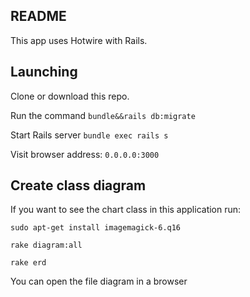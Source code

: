 ## README

This app uses Hotwire with Rails.

## Launching

Clone or download this repo.

Run the command `bundle&&rails db:migrate`

Start Rails server `bundle exec rails s`

Visit browser address: `0.0.0.0:3000`

## Create class diagram 

If you want to see the chart class in this application run:

`sudo apt-get install imagemagick-6.q16`

`rake diagram:all`

`rake erd`

You can open the file diagram in a browser
